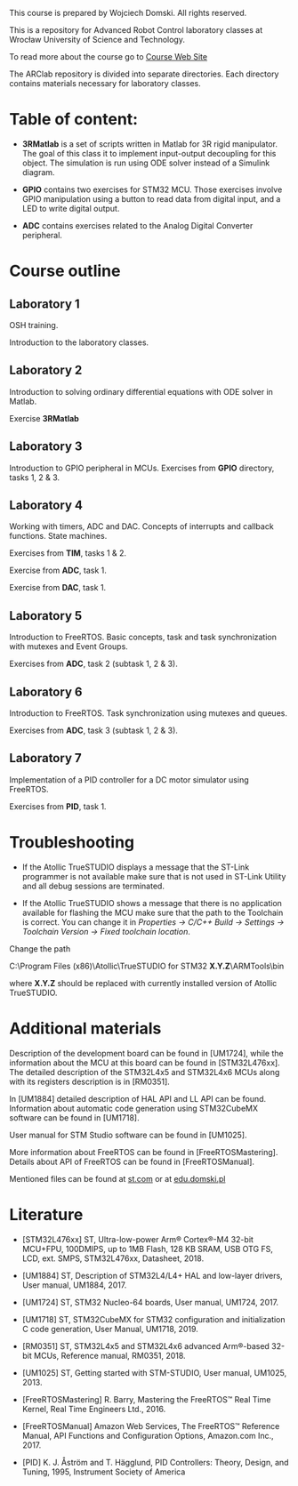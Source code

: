 This course is prepared by Wojciech Domski.
All rights reserved.

This is a repository for Advanced Robot Control laboratory classes 
at Wrocław University of Science and Technology.

To read more about the course go to [Course Web Site](https://edu.domski.pl/kursy/advanced-robot-control/)

The ARClab repository is divided into separate directories. 
Each directory contains materials necessary for laboratory classes.

# Table of content:

- **3RMatlab** is a set of scripts written in Matlab for 3R rigid manipulator. 
The goal of this class it to implement input-output decoupling for 
this object. The simulation is run using ODE solver instead of a 
Simulink diagram.

- **GPIO** contains two exercises for STM32 MCU. Those 
exercises involve GPIO manipulation using a button to read 
data from digital input, and a LED to write digital output.

- **ADC** contains exercises related to the Analog 
Digital Converter peripheral.

# Course outline

## Laboratory 1

OSH training.

Introduction to the laboratory classes.

## Laboratory 2

Introduction to solving ordinary differential equations 
with ODE solver in Matlab. 

Exercise **3RMatlab**

## Laboratory 3

Introduction to GPIO peripheral in MCUs.
Exercises from **GPIO** directory, tasks 1, 2 & 3. 

## Laboratory 4

Working with timers, ADC and DAC. 
Concepts of interrupts and callback functions.
State machines.

Exercises from **TIM**, tasks 1 & 2.

Exercise from **ADC**, task 1.

Exercise from **DAC**, task 1.

## Laboratory 5

Introduction to FreeRTOS. Basic concepts, task 
and task synchronization with mutexes and 
Event Groups.

Exercises from **ADC**, task 2 (subtask 1, 2 & 3).

## Laboratory 6

Introduction to FreeRTOS. Task synchronization using 
mutexes and queues.

Exercises from **ADC**, task 3 (subtask 1, 2 & 3).

## Laboratory 7

Implementation of a PID controller for a DC motor simulator 
using FreeRTOS.

Exercises from **PID**, task 1.

# Troubleshooting

- If the Atollic TrueSTUDIO displays a message that 
the ST-Link programmer is not available make sure that 
is not used in ST-Link Utility and all debug sessions 
are terminated.

- If the Atollic TrueSTUDIO shows a message that there 
is no application available for flashing the MCU 
make sure that the path to the Toolchain is correct.
You can change it in *Properties -> C/C++ Build -> 
Settings -> Toolchain Version -> Fixed toolchain location*.

Change the path 

C:\Program Files (x86)\Atollic\TrueSTUDIO for STM32 **X.Y.Z**\ARMTools\bin

where **X.Y.Z** should be replaced with currently installed version of 
Atollic TrueSTUDIO.

# Additional materials

Description of the development board can be found in [UM1724], 
while the information about the MCU at this board can be found in [STM32L476xx]. 
The detailed description of the STM32L4x5 and STM32L4x6 MCUs along 
with its registers description is in [RM0351].

In [UM1884] detailed description of HAL API and LL API can be found. 
Information about automatic code generation using STM32CubeMX software 
can be found in [UM1718].

User manual for STM Studio software can be found in [UM1025].

More information about FreeRTOS can be found in [FreeRTOSMastering].
Details about API of FreeRTOS can be found in [FreeRTOSManual].

Mentioned files can be found at [st.com](https://www.st.com) or at [edu.domski.pl](https://edu.domski.pl/kursy/advanced-robot-control/arc-laboratory/)

# Literature

- [STM32L476xx] ST, Ultra-low-power Arm® Cortex®-M4 32-bit MCU+FPU, 100DMIPS, up to 1MB Flash, 128 KB SRAM, USB OTG FS, LCD, ext. SMPS, STM32L476xx, Datasheet, 2018.

- [UM1884] ST, Description of STM32L4/L4+ HAL and low-layer drivers, User manual, UM1884, 2017.

- [UM1724] ST, STM32 Nucleo-64 boards, User manual, UM1724, 2017.

- [UM1718] ST, STM32CubeMX for STM32 configuration and initialization C code generation, User Manual, UM1718, 2019.

- [RM0351] ST, STM32L4x5 and STM32L4x6 advanced Arm®-based 32-bit MCUs, Reference manual, RM0351, 2018.

- [UM1025] ST, Getting started with STM-STUDIO, User manual, UM1025, 2013.

- [FreeRTOSMastering] R. Barry, Mastering the FreeRTOS™ Real Time Kernel, Real Time Engineers Ltd., 2016.

- [FreeRTOSManual] Amazon Web Services, The FreeRTOS™ Reference Manual, API Functions and Configuration Options, Amazon.com Inc., 2017.

- [PID] K. J. Åström and T. Hägglund, PID Controllers: Theory, Design, and Tuning, 1995, Instrument Society of America


















